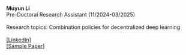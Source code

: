 \
**Muyun Li**\
Pre-Doctoral Research Assistant (11/2024-03/2025)\
\
Research topics: Combination policies for decentralized deep learning\
\
[[LinkedIn]](www.linkedin.com/in/muyun-li-338866148)\
[[Sample Paper]](https://arxiv.org/pdf/2501.03162)